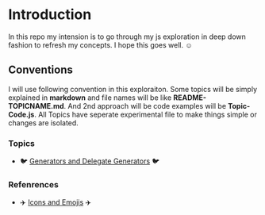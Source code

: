 # Introduction
In this repo my intension is to go through my js exploration in deep down fashion to refresh my concepts. I hope this goes well. ☺️

## Conventions
I will use following convention in this exploraiton. Some topics will be simply explained in __markdown__ and file names will be like __README-TOPICNAME.md__. And 2nd approach will be code examples will be __Topic-Code.js__. All Topics have seperate experimental file to make things simple or changes are isolated.

### Topics
- 🐦 [Generators and Delegate Generators](README-Generators.md) 🐦


### Refenrences
- ✈️ [Icons and Emojis](https://gist.github.com/rxaviers/7360908) ✈️